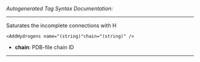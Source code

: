 _Autogenerated Tag Syntax Documentation:_

---
Saturates the incomplete connections with H

```
<AddHydrogens name="(string)"chain="(string)" />
```

-   **chain**: PDB-file chain ID

---
